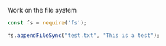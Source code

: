
Work on the file system

```js
const fs = require('fs');
```

```js
fs.appendFileSync("test.txt", "This is a test");
```

